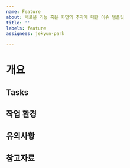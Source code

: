 ```yaml
---
name: Feature
about: 새로운 기능 혹은 화면의 추가에 대한 이슈 템플릿
title: ''
labels: feature
assignees: jekyun-park

---
```


# 개요
## Tasks
## 작업 환경
## 유의사항
## 참고자료
